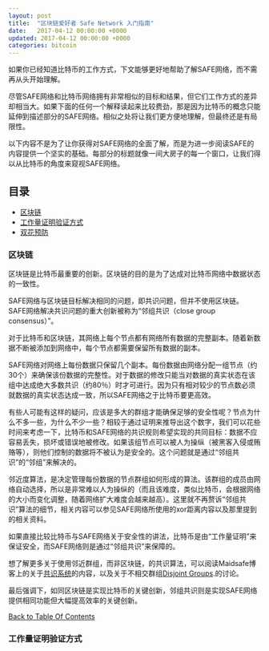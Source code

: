 ```yaml
---
layout: post
title:  "区块链爱好者 Safe Network 入门指南"
date:   2017-04-12 00:00:00 +0000
updated: 2017-04-12 00:00:00 +0000
categories: bitcoin
---
```

如果你已经知道比特币的工作方式，下文能够更好地帮助了解SAFE网络，而不需再从头开始理解。

尽管SAFE网络和比特币网络拥有非常相似的目标和结果，但它们工作方式的差异却相当大。如果下面的任何一个解释读起来比较费劲，那是因为比特币的概念只能延伸到描述部分的SAFE网络。相似之处将让我们更方便地理解，但最终还是有局限性。

以下内容不是为了让你获得对SAFE网络的全面了解，而是为进一步阅读SAFE的内容提供一个坚实的基础。每部分的标题就像一间大房子的每一个窗口，让我们得以从比特币的角度来窥视SAFE网络。

## 目录
<ul>
<li><a id="blockchain_toc" href="#blockchain" rel="nofollow">区块链</a></li>
<li><a id="proof-of-work-for-verification_toc" href="#proof-of-work-for-verification" rel="nofollow">工作量证明验证方式</a></li>
<li><a id="double-spend-prevention_toc" href="#double-spend-prevention" rel="nofollow">双花预防</a></li>
</ul>

### 区块链

区块链是比特币最重要的创新。区块链的目的是为了达成对比特币网络中数据状态的一致性。

SAFE网络与区块链目标解决相同的问题，即共识问题，但并不使用区块链。SAFE网络解决共识问题的重大创新被称为“邻组共识（close group consensus）”。

对于比特币和区块链，其网络上每个节点都有网络所有数据的完整副本。随着新数据不断被添加到网络中，每个节点都需要保留所有数据的副本。

SAFE网络对网络上每份数据只保留几个副本。每份数据由网络分配一组节点（约30个）来确保该份数据的完整性。对于数据的修改只能当对数据的真实状态在该组中达成绝大多数共识（约80％）时才可进行。因为只有相对较少的节点数必须就数据的真实状态达成一致，所以SAFE网络之于比特币要更高效。

有些人可能有这样的疑问，应该是多大的群组才能确保足够的安全性呢？节点为什么不多一些，为什么不少一些？相较于通过证明来推导出这个数字，我们可以花些时间来考虑一下，比特币和SAFE网络的共识规则希望实现的共同目标：数据不应容易丢失，损坏或错误地被修改。如果该组节点可以被人为操纵（被黑客入侵或贿赂等），则他们控制的数据将不被认为是安全的。这个问题就是通过“邻组共识”的“邻组”来解决的。

邻近度算法，是决定管理每份数据的节点群组如何形成的算法。该群组的成员由网络自动选择，所以是非常难以人为操纵的（而且该难度，类似比特币，会根据网络的大小而变化调整，随着网络扩大难度会越来越高）。这里就不再赘诉“邻组共识”算法的细节，相关内容可以参见SAFE网络所使用的xor距离内容以及那里提到的相关资料。

如果直接比较比特币与SAFE网络关于安全性的讲法，比特币是由“工作量证明”来保证安全，而SAFE网络则是通过“邻组共识”来保障的。

想了解更多关于使用邻近群组，而非区块链，的共识算法，可以阅读Maidsafe博客上的关于[共识系统](https://blog.maidsafe.net/tag/consensus-systems/)的内容，以及关于不相交群组[Disjoint Groups](https://github.com/maidsafe/rfcs/blob/master/text/0037-disjoint-groups/0037-disjoint-groups.md).的讨论。

最后强调下，如同区块链是实现比特币的关键创新，邻组共识则是实现SAFE网络提供相同功能但大幅提高效率的关键创新。

[Back to Table Of Contents](#blockchain_toc)

### 工作量证明验证方式


